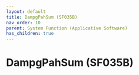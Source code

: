 ```yaml
---
layout: default
title: DampgPahSum (SF035B)
nav_order: 10
parent: System Function (Applicative Software)
has_children: true
---
```

# DampgPahSum (SF035B)
